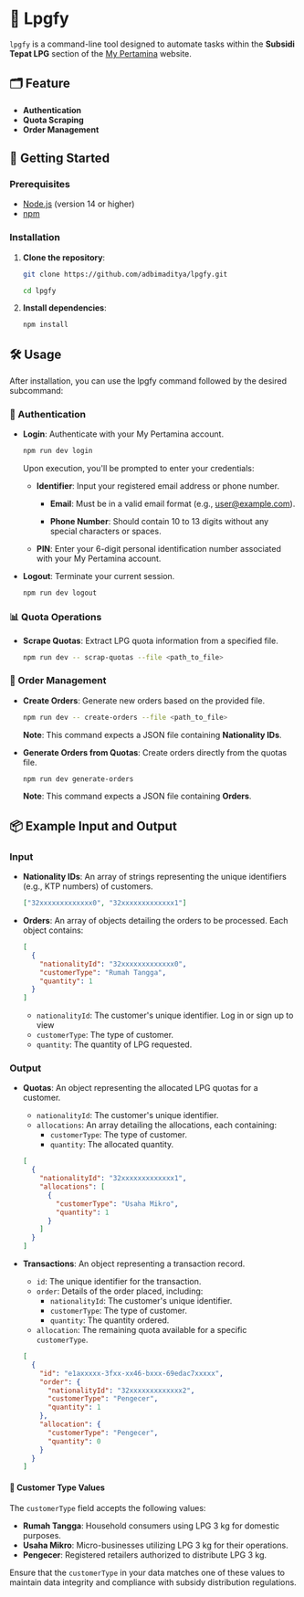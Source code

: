 # 🔧 Lpgfy

`lpgfy` is a command-line tool designed to automate tasks within the **Subsidi Tepat LPG** section of the [My Pertamina](https://subsiditepatlpg.mypertamina.id/infolpg3kg) website.

## 🗂️ Feature

- **Authentication**
- **Quota Scraping**
- **Order Management**

## 🚀 Getting Started

### Prerequisites

- [Node.js](https://nodejs.org/en) (version 14 or higher)
- [npm​](https://www.npmjs.com/)

### Installation

1. **Clone the repository**:

   ```bash
   git clone https://github.com/adbimaditya/lpgfy.git
   ```

   ```bash
   cd lpgfy
   ```

2. **Install dependencies**:

   ```bash
   npm install
   ```

## 🛠️ Usage

After installation, you can use the lpgfy command followed by the desired subcommand:

### ​🔐 Authentication

- **Login**: Authenticate with your My Pertamina account.

  ```bash
  npm run dev login
  ```

  Upon execution, you'll be prompted to enter your credentials:​

  - **Identifier**: Input your registered email address or phone number.

    - **Email**: Must be in a valid email format (e.g., user@example.com).

    - **Phone Number**: Should contain 10 to 13 digits without any special characters or spaces.​

  - **PIN**: Enter your 6-digit personal identification number associated with your My Pertamina account.​

- **Logout**: Terminate your current session.

  ```bash
  npm run dev logout
  ```

### 📊 Quota Operations

- **Scrape Quotas**: Extract LPG quota information from a specified file.

  ```bash
  npm run dev -- scrap-quotas --file <path_to_file>
  ```

### 📝 Order Management

- **Create Orders**: Generate new orders based on the provided file.

  ```bash
  npm run dev -- create-orders --file <path_to_file>
  ```

  **Note**: This command expects a JSON file containing **Nationality IDs**.

- **Generate Orders from Quotas**: Create orders directly from the quotas file.

  ```bash
  npm run dev generate-orders
  ```

  **Note**: This command expects a JSON file containing **Orders**.

## 📦 Example Input and Output

### Input

- **Nationality IDs**: An array of strings representing the unique identifiers (e.g., KTP numbers) of customers.​

  ```json
  ["32xxxxxxxxxxxxx0", "32xxxxxxxxxxxxx1"]
  ```

- **Orders**: An array of objects detailing the orders to be processed. Each object contains:​

  ```json
  [
    {
      "nationalityId": "32xxxxxxxxxxxxx0",
      "customerType": "Rumah Tangga",
      "quantity": 1
    }
  ]
  ```

  - `nationalityId`: The customer's unique identifier.​
    Log in or sign up to view
  - `customerType`: The type of customer.​
  - `quantity`: The quantity of LPG requested.

### Output

- **Quotas**: An object representing the allocated LPG quotas for a customer.​

  - `nationalityId`: The customer's unique identifier.​
  - `allocations`: An array detailing the allocations, each containing:​
    - `customerType`: The type of customer.
    - `quantity`: The allocated quantity.

  ```json
  [
    {
      "nationalityId": "32xxxxxxxxxxxxx1",
      "allocations": [
        {
          "customerType": "Usaha Mikro",
          "quantity": 1
        }
      ]
    }
  ]
  ```

- **Transactions**: An object representing a transaction record.​

  - `id`: The unique identifier for the transaction.​
  - `order`: Details of the order placed, including:​
    - `nationalityId`: The customer's unique identifier.
    - `customerType`: The type of customer.
    - `quantity`: The quantity ordered.
  - `allocation`: The remaining quota available for a specific `customerType`.

  ```json
  [
    {
      "id": "e1axxxxx-3fxx-xx46-bxxx-69edac7xxxxx",
      "order": {
        "nationalityId": "32xxxxxxxxxxxxx2",
        "customerType": "Pengecer",
        "quantity": 1
      },
      "allocation": {
        "customerType": "Pengecer",
        "quantity": 0
      }
    }
  ]
  ```

#### 🧾 Customer Type Values

The `customerType` field accepts the following values:​

- **Rumah Tangga**: Household consumers using LPG 3 kg for domestic purposes.
- **Usaha Mikro**: Micro-businesses utilizing LPG 3 kg for their operations.
- **Pengecer**: Registered retailers authorized to distribute LPG 3 kg.​

Ensure that the `customerType` in your data matches one of these values to maintain data integrity and compliance with subsidy distribution regulations.
